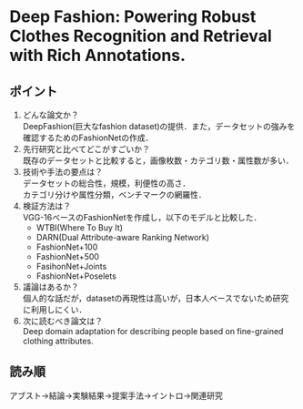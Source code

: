# Deep Fashion: Powering Robust Clothes Recognition  and Retrieval with Rich Annotations.  
## ポイント  
1. どんな論文か？  
   DeepFashion(巨大なfashion dataset)の提供．また，データセットの強みを確認するためのFashionNetの作成．
2. 先行研究と比べてどこがすごいか？  
   既存のデータセットと比較すると，画像枚数・カテゴリ数・属性数が多い．
3. 技術や手法の要点は？  
   データセットの総合性，規模，利便性の高さ．  
   カテゴリ分けや属性分類，ベンチマークの網羅性．
4. 検証方法は？  
   VGG-16ベースのFashionNetを作成し，以下のモデルと比較した．  
   * WTBI(Where To Buy It)
   * DARN(Dual Attribute-aware Ranking Network)
   * FashionNet+100
   * FashionNet+500
   * FasihonNet+Joints
   * FashionNet+Poselets
5. 議論はあるか？  
   個人的な話だが，datasetの再現性は高いが，日本人ベースでないため研究に利用しにくい．
6. 次に読むべき論文は？  
   Deep domain adaptation for describing people based on fine-grained clothing attributes.
## 読み順  
アブスト→結論→実験結果→提案手法→イントロ→関連研究
